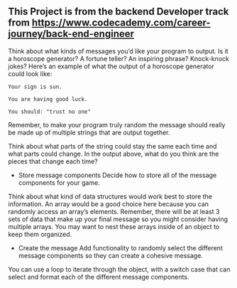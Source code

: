 This Project is from the backend Developer track from https://www.codecademy.com/career-journey/back-end-engineer
------------------------------------------------------------------------------------------------------------------

Think about what kinds of messages you’d like your program to output. Is it a horoscope generator? A fortune teller? An inspiring phrase? Knock-knock jokes? Here’s an example of what the output of a horoscope generator could look like:
```
Your sign is sun.
 
You are having good luck. 

You should: "trust no one"
```
Remember, to make your program truly random the message should really be made up of multiple strings that are output together.

Think about what parts of the string could stay the same each time and what parts could change. In the output above, what do you think are the pieces that change each time?

- Store message components
Decide how to store all of the message components for your game.

Think about what kind of data structures would work best to store the information. An array would be a good choice here because you can randomly access an array’s elements. Remember, there will be at least 3 sets of data that make up your final message so you might consider having multiple arrays. You may want to nest these arrays inside of an object to keep them organized.

- Create the message
Add functionality to randomly select the different message components so they can create a cohesive message.

You can use a loop to iterate through the object, with a switch case that can select and format each of the different message components.
